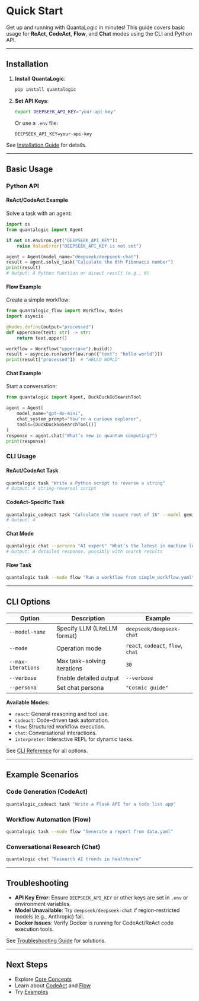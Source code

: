 # Quick Start

Get up and running with QuantaLogic in minutes! This guide covers basic usage for **ReAct**, **CodeAct**, **Flow**, and **Chat** modes using the CLI and Python API.

---

## Installation

1. **Install QuantaLogic**:
   ```bash
   pip install quantalogic
   ```

2. **Set API Keys**:
   ```bash
   export DEEPSEEK_API_KEY="your-api-key"
   ```
   Or use a `.env` file:
   ```env
   DEEPSEEK_API_KEY=your-api-key
   ```

See [Installation Guide](installation.md) for details.

---

## Basic Usage

### Python API

#### ReAct/CodeAct Example
Solve a task with an agent:
```python
import os
from quantalogic import Agent

if not os.environ.get("DEEPSEEK_API_KEY"):
    raise ValueError("DEEPSEEK_API_KEY is not set")

agent = Agent(model_name="deepseek/deepseek-chat")
result = agent.solve_task("Calculate the 6th Fibonacci number")
print(result)
# Output: A Python function or direct result (e.g., 8)
```

#### Flow Example
Create a simple workflow:
```python
from quantalogic_flow import Workflow, Nodes
import asyncio

@Nodes.define(output="processed")
def uppercase(text: str) -> str:
    return text.upper()

workflow = Workflow("uppercase").build()
result = asyncio.run(workflow.run({"text": "hello world"}))
print(result["processed"])  # "HELLO WORLD"
```

#### Chat Example
Start a conversation:
```python
from quantalogic import Agent, DuckDuckGoSearchTool

agent = Agent(
    model_name="gpt-4o-mini",
    chat_system_prompt="You’re a curious explorer",
    tools=[DuckDuckGoSearchTool()]
)
response = agent.chat("What’s new in quantum computing?")
print(response)
```

### CLI Usage

#### ReAct/CodeAct Task
```bash
quantalogic task "Write a Python script to reverse a string"
# Output: A string-reversal script
```

#### CodeAct-Specific Task
```bash
quantalogic_codeact task "Calculate the square root of 16" --model gemini/gemini-2.0-flash
# Output: 4
```

#### Chat Mode
```bash
quantalogic chat --persona "AI expert" "What’s the latest in machine learning?"
# Output: A detailed response, possibly with search results
```

#### Flow Task
```bash
quantalogic task --mode flow "Run a workflow from simple_workflow.yaml"
```

---

## CLI Options

| Option              | Description                              | Example                              |
|---------------------|------------------------------------------|--------------------------------------|
| `--model-name`      | Specify LLM (LiteLLM format)             | `deepseek/deepseek-chat`             |
| `--mode`            | Operation mode                           | `react`, `codeact`, `flow`, `chat`   |
| `--max-iterations`  | Max task-solving iterations              | `30`                                 |
| `--verbose`         | Enable detailed output                   | `--verbose`                          |
| `--persona`         | Set chat persona                         | `"Cosmic guide"`                     |

**Available Modes**:
- `react`: General reasoning and tool use.
- `codeact`: Code-driven task automation.
- `flow`: Structured workflow execution.
- `chat`: Conversational interactions.
- `interpreter`: Interactive REPL for dynamic tasks.

See [CLI Reference](cli-reference.md) for all options.

---

## Example Scenarios

### Code Generation (CodeAct)
```bash
quantalogic_codeact task "Write a Flask API for a todo list app"
```

### Workflow Automation (Flow)
```bash
quantalogic task --mode flow "Generate a report from data.yaml"
```

### Conversational Research (Chat)
```bash
quantalogic chat "Research AI trends in healthcare"
```

---

## Troubleshooting

- **API Key Error**: Ensure `DEEPSEEK_API_KEY` or other keys are set in `.env` or environment variables.
- **Model Unavailable**: Try `deepseek/deepseek-chat` if region-restricted models (e.g., Anthropic) fail.
- **Docker Issues**: Verify Docker is running for CodeAct/ReAct code execution tools.

See [Troubleshooting Guide](troubleshooting.md) for solutions.

---

## Next Steps
- Explore [Core Concepts](core-concepts.md)
- Learn about [CodeAct](codeact.md) and [Flow](quantalogic-flow.md)
- Try [Examples](examples/simple-agent.md)